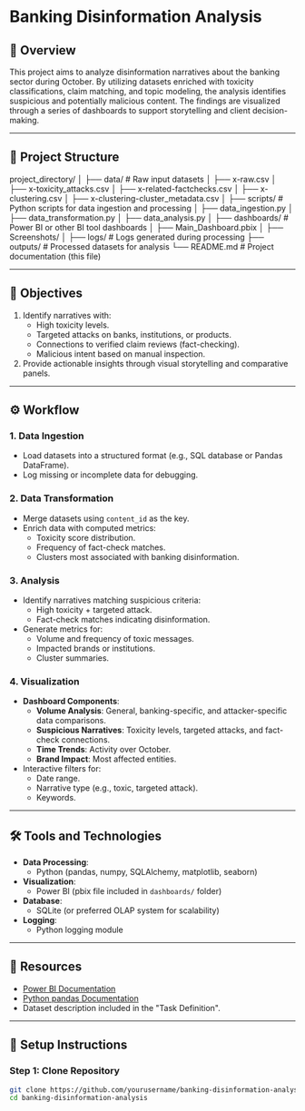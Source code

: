 # Banking Disinformation Analysis

## 📖 Overview
This project aims to analyze disinformation narratives about the banking sector during October. By utilizing datasets enriched with toxicity classifications, claim matching, and topic modeling, the analysis identifies suspicious and potentially malicious content. The findings are visualized through a series of dashboards to support storytelling and client decision-making.

---

## 📂 Project Structure
project_directory/ │ ├── data/ # Raw input datasets │ ├── x-raw.csv │ ├── x-toxicity_attacks.csv │ ├── x-related-factchecks.csv │ ├── x-clustering.csv │ ├── x-clustering-cluster_metadata.csv │ ├── scripts/ # Python scripts for data ingestion and processing │ ├── data_ingestion.py │ ├── data_transformation.py │ ├── data_analysis.py │ ├── dashboards/ # Power BI or other BI tool dashboards │ ├── Main_Dashboard.pbix │ ├── Screenshots/ │ ├── logs/ # Logs generated during processing ├── outputs/ # Processed datasets for analysis └── README.md # Project documentation (this file)


---

## 🎯 Objectives
1. Identify narratives with:
   - High toxicity levels.
   - Targeted attacks on banks, institutions, or products.
   - Connections to verified claim reviews (fact-checking).
   - Malicious intent based on manual inspection.
2. Provide actionable insights through visual storytelling and comparative panels.

---

## ⚙️ Workflow

### 1. Data Ingestion
- Load datasets into a structured format (e.g., SQL database or Pandas DataFrame).
- Log missing or incomplete data for debugging.

### 2. Data Transformation
- Merge datasets using `content_id` as the key.
- Enrich data with computed metrics:
  - Toxicity score distribution.
  - Frequency of fact-check matches.
  - Clusters most associated with banking disinformation.

### 3. Analysis
- Identify narratives matching suspicious criteria:
  - High toxicity + targeted attack.
  - Fact-check matches indicating disinformation.
- Generate metrics for:
  - Volume and frequency of toxic messages.
  - Impacted brands or institutions.
  - Cluster summaries.

### 4. Visualization
- **Dashboard Components**:
  - **Volume Analysis**: General, banking-specific, and attacker-specific data comparisons.
  - **Suspicious Narratives**: Toxicity levels, targeted attacks, and fact-check connections.
  - **Time Trends**: Activity over October.
  - **Brand Impact**: Most affected entities.
- Interactive filters for:
  - Date range.
  - Narrative type (e.g., toxic, targeted attack).
  - Keywords.

---

## 🛠 Tools and Technologies
- **Data Processing**:
  - Python (pandas, numpy, SQLAlchemy, matplotlib, seaborn)
- **Visualization**:
  - Power BI (pbix file included in `dashboards/` folder)
- **Database**:
  - SQLite (or preferred OLAP system for scalability)
- **Logging**:
  - Python logging module

---

## 🔗 Resources
- [Power BI Documentation](https://learn.microsoft.com/en-us/power-bi/)
- [Python pandas Documentation](https://pandas.pydata.org/docs/)
- Dataset description included in the "Task Definition".

---

## 🚀 Setup Instructions

### Step 1: Clone Repository
```bash
git clone https://github.com/yourusername/banking-disinformation-analysis.git
cd banking-disinformation-analysis
